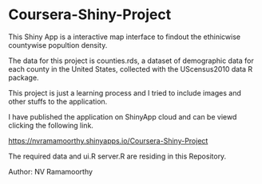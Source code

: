 # Coursera-Shiny-Project

This Shiny App is a interactive map interface to findout the ethinicwise countywise popultion density.

The data for this project is counties.rds, a dataset of demographic data for each county in the United States, 
collected with the UScensus2010 data R package.

This project is just a learning process and I tried to include images and other stuffs to the application.

I have published the application on ShinyApp cloud and can be viewd clicking the following link.

 https://nvramamoorthy.shinyapps.io/Coursera-Shiny-Project
 
The required data and ui.R server.R are residing in this Repository.
 



Author: NV Ramamoorthy
